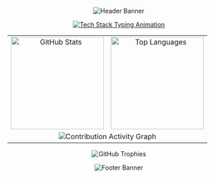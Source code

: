 <p align="center">
  <img src="https://capsule-render.vercel.app/api?type=slice&color=0:a6e3a1,25:89dceb,50:cba6f7,75:f38ba8,100:fab387&height=200&section=header&text=Sourav%20Kumar&fontSize=60&fontColor=ffffff&animation=fadeIn" alt="Header Banner"/>
</p>

<p align="center">
  <a href="https://github.com/souravk29">
    <img src="https://readme-typing-svg.herokuapp.com?font=JetBrains+Mono&size=20&pause=1000&color=89dceb&center=true&vCenter=true&width=600&lines=Kotlin+%7C+Rust+%7C+Java+%7C+C%2B%2B+%7C+Actix+Web+%7C+Android+Studio+%7C+MySQL+%7C+HTML+%7C+CSS" alt="Tech Stack Typing Animation"/>
  </a>
</p>

<table align="center" border="0" cellpadding="0" cellspacing="0">
  <tr align="center">
    <td>
      <img src="https://github-readme-stats.vercel.app/api?username=souravk29&show_icons=true&theme=catppuccin_latte&count_private=true&hide_border=true&rank_icon=github" alt="GitHub Stats" height="210"/>
    </td>
    <td>
      <img src="https://github-readme-stats.vercel.app/api/top-langs/?username=souravk29&layout=donut-vertical&theme=catppuccin_latte&hide_border=true" alt="Top Languages" height="210"/>
    </td>
  </tr>
  <tr align="center">
    <td colspan="2">
      <img src="https://github-readme-activity-graph.vercel.app/graph?username=souravk29&theme=catppuccin_latte&hide_border=true" alt="Contribution Activity Graph"/>
    </td>
  </tr>
</table>

<p align="center">
  <img src="https://github-profile-trophy.vercel.app/?username=souravk29&theme=catppuccin&no-frame=true&no-bg=true&column=7&margin-w=15&margin-h=15" alt="GitHub Trophies"/>
</p>

<p align="center">
  <img src="https://capsule-render.vercel.app/api?type=slice&color=0:a6e3a1,25:89dceb,50:cba6f7,75:f38ba8,100:fab387&height=120&section=footer" alt="Footer Banner"/>
</p>
